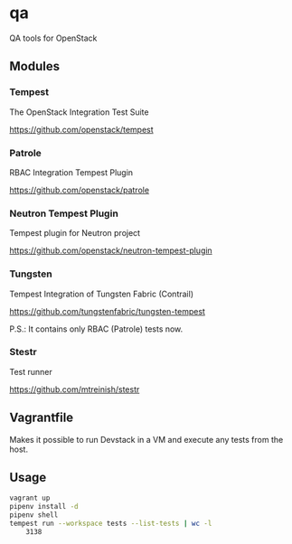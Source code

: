 # qa
QA tools for OpenStack

## Modules
### Tempest

The OpenStack Integration Test Suite

https://github.com/openstack/tempest

### Patrole

RBAC Integration Tempest Plugin

https://github.com/openstack/patrole

### Neutron Tempest Plugin

Tempest plugin for Neutron project

https://github.com/openstack/neutron-tempest-plugin

### Tungsten

Tempest Integration of Tungsten Fabric (Contrail)

https://github.com/tungstenfabric/tungsten-tempest

P.S.: It contains only RBAC (Patrole) tests now.

### Stestr

Test runner

https://github.com/mtreinish/stestr

## Vagrantfile

Makes it possible to run Devstack in a VM and execute any tests from the 
host.

## Usage

```bash
vagrant up
pipenv install -d
pipenv shell
tempest run --workspace tests --list-tests | wc -l
    3138
```